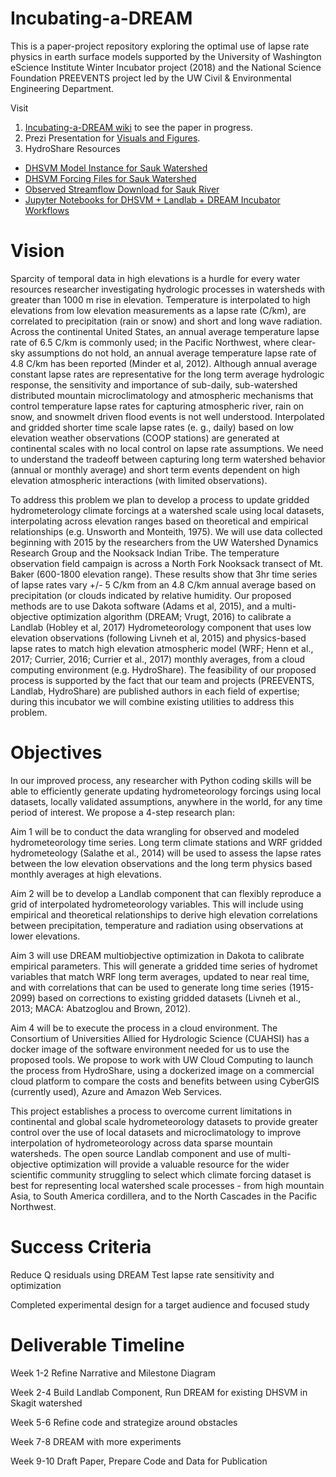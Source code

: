 # Incubating-a-DREAM
This is a paper-project repository exploring the optimal use of lapse rate physics in earth surface models supported by the University of Washington eScience Institute Winter Incubator project (2018) and the National Science Foundation PREEVENTS project led by the UW Civil & Environmental Engineering Department.

Visit
1. [Incubating-a-DREAM wiki](https://github.com/ChristinaB/Incubating-a-DREAM/wiki) to see the paper in progress. 
2. Prezi Presentation for [Visuals and Figures](https://prezi.com/view/X9KGi7p9zhEchXHwugcH/).
3. HydroShare Resources
  * [DHSVM Model Instance for Sauk Watershed](https://www.hydroshare.org/resource/abe2fd1e3fc74e889b78c2701872bd58/)
  * [DHSVM Forcing Files for Sauk Watershed](https://www.hydroshare.org/resource/9db8e06bf0024dc9a8aaabbcecc37416/)
  * [Observed Streamflow Download for Sauk River](https://www.hydroshare.org/resource/1ddfc8fd736f4947a04b8e0620991854/)
  * [Jupyter Notebooks for DHSVM + Landlab + DREAM Incubator Workflows](https://www.hydroshare.org/resource/7c3416535ab24d4f93b0b94741bb9572/)

# Vision 
Sparcity of temporal data in high elevations is a hurdle for every water resources researcher investigating hydrologic processes in watersheds with greater than 1000 m rise in elevation.  Temperature is interpolated to high elevations from low elevation measurements as a lapse rate (C/km), are correlated to precipitation (rain or snow) and short and long wave radiation.  Across the continental United States, an annual average temperature lapse rate of 6.5 C/km is commonly used; in the Pacific Northwest, where clear-sky assumptions do not hold, an annual average temperature lapse rate of 4.8 C/km has been reported (Minder et al, 2012).  Although annual average constant lapse rates are representative for the long term average hydrologic response, the sensitivity and importance of sub-daily, sub-watershed distributed mountain microclimatology and atmospheric mechanisms that control temperature lapse rates for capturing atmospheric river, rain on snow, and snowmelt driven flood events is not well understood. Interpolated and gridded shorter time scale lapse rates (e. g., daily) based on low elevation weather observations (COOP stations) are generated at continental scales with no local control on lapse rate assumptions. We need to understand the tradeoff between capturing long term watershed behavior (annual or monthly average) and short term events dependent on high elevation atmospheric interactions (with limited observations).

To address this problem we plan to develop a process to update gridded hydrometerology climate forcings at a watershed scale using local datasets, interpolating across elevation ranges based on theoretical and empirical relationships (e.g. Unsworth and Monteith, 1975). We will use data collected beginning with 2015 by the researchers from the UW Watershed Dynamics Research Group and the Nooksack Indian Tribe. The temperature observation field campaign is across a North Fork Nooksack transect of Mt. Baker (600-1800 elevation range). These results show that 3hr time series of lapse rates vary +/- 5 C/km from an 4.8 C/km annual average based on precipitation (or clouds indicated by relative humidity. Our proposed methods are to use Dakota software (Adams et al, 2015), and a multi-objective optimization algorithm (DREAM; Vrugt, 2016) to calibrate a Landlab (Hobley et al, 2017) Hydrometeorology component that uses low elevation observations (following Livneh et al, 2015) and physics-based lapse rates to match high elevation atmospheric model (WRF; Henn et al., 2017; Currier, 2016; Currier et al., 2017) monthly averages, from a cloud computing environment (e.g. HydroShare).  The feasibility of our proposed process is supported by the fact that our team and projects (PREEVENTS, Landlab, HydroShare) are published authors in each field of expertise; during this incubator we will combine existing utilities to address this problem. 

# Objectives
In our improved process, any researcher with Python coding skills will be able to efficiently generate updating hydrometeorology forcings using local datasets, locally validated assumptions, anywhere in the world, for any time period of interest. We propose a 4-step research plan:

Aim 1 will be to conduct the data wrangling for observed and modeled hydrometeorology time series. Long term climate stations and WRF gridded hydrometeology (Salathe et al., 2014) will be used to assess the lapse rates between the low elevation observations and the long term physics based monthly averages at high elevations.

Aim 2 will be to develop a Landlab component that can flexibly reproduce a grid of interpolated hydrometeorology variables. This will include using empirical and theoretical relationships to derive high elevation correlations between precipitation, temperature and radiation using observations at lower elevations.

Aim 3 will use DREAM multiobjective optimization in Dakota to calibrate empirical parameters.  This will generate a gridded time series of hydromet variables that match WRF long term averages, updated to near real time, and with correlations that can be used to generate long time series (1915-2099) based on corrections to existing gridded datasets (Livneh et al., 2013;  MACA: Abatzoglou and Brown, 2012). 

Aim 4 will be to execute the process in a cloud environment.  The Consortium of Universities Allied for Hydrologic Science (CUAHSI) has a docker image of the software environment needed for us to use the proposed tools. We propose to work with UW Cloud Computing to launch the process from HydroShare, using a dockerized image on a commercial cloud platform to compare the costs and benefits between using CyberGIS (currently used), Azure and Amazon Web Services.

This project establishes a process to overcome current limitations in continental and global scale hydrometeorology datasets to provide greater control over the use of local datasets and microclimatology to improve interpolation of hydrometeorology across data sparse mountain watersheds. The open source Landlab component and use of multi-objective optimization will provide a valuable resource for the wider scientific community struggling to select which climate forcing dataset is best for representing local watershed scale processes - from high mountain Asia, to South America cordillera, and to the North Cascades in the Pacific Northwest.	

# Success Criteria

Reduce Q residuals using DREAM
Test lapse rate sensitivity and optimization

Completed experimental design for a target audience and focused study

# Deliverable Timeline

Week 1-2 Refine Narrative and Milestone Diagram

Week 2-4 Build Landlab Component, Run DREAM for existing DHSVM in Skagit watershed

Week 5-6 Refine code and strategize around obstacles

Week 7-8  DREAM with more experiments

Week 9-10 Draft Paper, Prepare Code and Data for Publication
